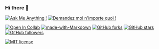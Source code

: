 ### Hi there 👋

<!--
**tiger7789/tiger7789** is a ✨ _special_ ✨ repository because its `README.md` (this file) appears on your GitHub profile.

Here are some ideas to get you started:

- 🔭 I’m currently working on ...
- 🌱 I’m currently learning ...
- 👯 I’m looking to collaborate on ...
- 🤔 I’m looking for help with ...
- 💬 Ask me about ...
- 📫 How to reach me: ...
- 😄 Pronouns: ...
- ⚡ Fun fact: ...
-->

[![Ask Me Anything !](https://img.shields.io/badge/Ask%20me-anything-1abc9c.svg)](https://GitHub.com/tiger7789/ama)
[![Demandez moi n'importe quoi !][def]](https://GitHub.com/tiger7789/ama.fr)


[![Open In Collab](https://colab.research.google.com/assets/colab-badge.svg)](https://colab.research.google.com/github/Naereen/badges)
[![made-with-Markdown](https://img.shields.io/badge/Made%20with-Markdown-1f425f.svg)](http://commonmark.org)
[![GitHub forks](https://img.shields.io/github/forks/tiger7789/StrapDown.js.svg?style=social&label=Fork&maxAge=2592000)](https://GitHub.com/tiger7789/StrapDown.js/network/)
[![GitHub stars](https://img.shields.io/github/stars/tiger7789/StrapDown.js.svg?style=social&label=Star&maxAge=2592000)](https://GitHub.com/tiger7789/StrapDown.js/stargazers/)
[![GitHub followers](https://img.shields.io/github/followers/tiger7789.svg?style=social&label=Follow&maxAge=2592000)](https://github.com/tiger7789?tab=followers)

[![MIT license](https://img.shields.io/badge/License-MIT-blue.svg)](https://lbesson.mit-license.org/)


[def]: https://img.shields.io/badge/Demandez%20moi-n'%20importe%20quoi-1abc9c.svg
